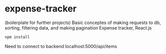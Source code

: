 # expense-tracker
(boilerplate for further projects)
Basic conceptes of making requests to db, sorting, filtering data, and making pagination
Expense tracker, React.js

```
npm install
```

Need to connect to backend localhost:5000/api/items
